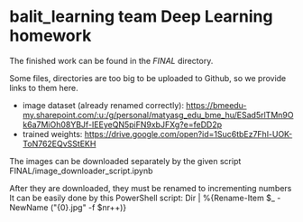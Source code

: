 # balit_learning team Deep Learning homework
The finished work can be found in the _FINAL_ directory.

Some files, directories are too big to be uploaded to Github,
so we provide links to them here.

* image dataset (already renamed correctly):
https://bmeedu-my.sharepoint.com/:u:/g/personal/matyasg_edu_bme_hu/ESad5rlTMn9Ok6a7MiOh08YBJf-IEEyeQN5piFN9xbJFXg?e=feDD2p
* trained weights: https://drive.google.com/open?id=1Suc6tbEz7Fhl-UOK-ToN762EQvSStEKH

The images can be downloaded separately by the given script FINAL/image_downloader_script.ipynb 

After they are downloaded, they must be renamed to incrementing numbers
It can be easily done by this PowerShell script: 
Dir | %{Rename-Item $_ -NewName ("{0}.jpg" -f $nr++)}
